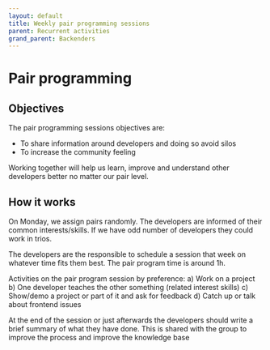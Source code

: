 ```yaml
---
layout: default
title: Weekly pair programming sessions
parent: Recurrent activities
grand_parent: Backenders
---
```


# Pair programming

## Objectives

The pair programming sessions objectives are:
- To share information around developers and doing so avoid silos
- To increase the community feeling

Working together will help us learn, improve and understand other developers better no matter our pair level.

## How it works

On Monday, we assign pairs randomly. The developers are informed of their common interests/skills.  If we have odd number of developers they could work in trios.

The developers are the responsible to schedule a session that week on whatever time fits them best. The pair program time is around 1h.

Activities on the pair program session by preference:
  a) Work on a project
  b) One developer teaches the other something (related interest skills)
  c) Show/demo a project or part of it and ask for feedback
  d) Catch up or talk about frontend issues

At the end of the session or just afterwards the developers should write a brief summary of what they have done. This is shared with the group to improve the process and improve the knowledge base